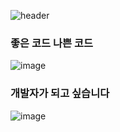 ![header](https://capsule-render.vercel.app/api?type=wave&color=auto&height=300&section=header&text=Summary%20of%20Books&fontSize=90)

### 좋은 코드 나쁜 코드
![image](https://image.aladin.co.kr/product/29464/92/cover500/k422837236_1.jpg)

### 개발자가 되고 싶습니다
![image](https://image.aladin.co.kr/product/31537/44/cover500/k422832540_1.jpg)

